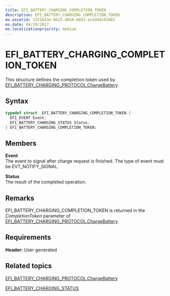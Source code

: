 ```yaml
---
title: EFI_BATTERY_CHARGING_COMPLETION_TOKEN
description: EFI_BATTERY_CHARGING_COMPLETION_TOKEN
ms.assetid: 1151643e-8b22-4034-b043-ac4d44c01082
ms.date: 04/20/2017
ms.localizationpriority: medium
---
```


# EFI\_BATTERY\_CHARGING\_COMPLETION\_TOKEN


This structure defines the completion token used by [EFI\_BATTERY\_CHARGING\_PROTOCOL.ChargeBattery](efi-battery-charging-protocolchargebattery.md).

## Syntax


```cpp
typedef struct _EFI_BATTERY_CHARGING_COMPLETION_TOKEN {
  EFI_EVENT Event;
  EFI_BATTERY_CHARGING_STATUS Status;
} EFI_BATTERY_CHARGING_COMPLETION_TOKEN;
```

## Members


<a href="" id="event"></a>**Event**  
The event to signal after charge request is finished. The type of event must be EVT\_NOTIFY\_SIGNAL.

<a href="" id="status"></a>**Status**  
The result of the completed operation.

## Remarks


EFI\_BATTERY\_CHARGING\_COMPLETION\_TOKEN is returned in the *CompletionToken* parameter of [EFI\_BATTERY\_CHARGING\_PROTOCOL.ChargeBattery](efi-battery-charging-protocolchargebattery.md).

## Requirements


**Header:** User generated

## Related topics

[EFI\_BATTERY\_CHARGING\_PROTOCOL.ChargeBattery](efi-battery-charging-protocolchargebattery.md)  

[EFI\_BATTERY\_CHARGING\_STATUS](efi-battery-charging-status.md)  
